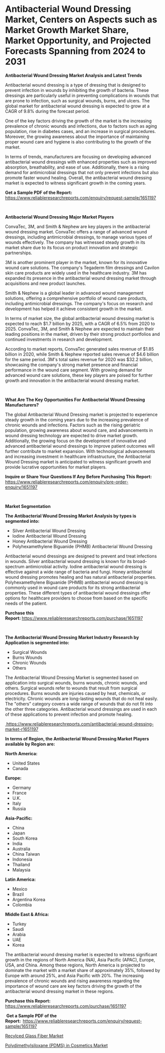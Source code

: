 <p><h1>Antibacterial Wound Dressing Market, Centers on Aspects such as Market Growth Market Share, Market Opportunity, and Projected Forecasts Spanning from 2024 to 2031</h1></p><p><strong>Antibacterial Wound Dressing Market Analysis and Latest Trends</strong></p>
<p><p>Antibacterial wound dressing is a type of dressing that is designed to prevent infection in wounds by inhibiting the growth of bacteria. These dressings are particularly useful in preventing complications in wounds that are prone to infection, such as surgical wounds, burns, and ulcers. The global market for antibacterial wound dressing is expected to grow at a CAGR of 9.8% during the forecast period.</p><p>One of the key factors driving the growth of the market is the increasing prevalence of chronic wounds and infections, due to factors such as aging population, rise in diabetes cases, and an increase in surgical procedures. Moreover, the growing awareness about the importance of maintaining proper wound care and hygiene is also contributing to the growth of the market.</p><p>In terms of trends, manufacturers are focusing on developing advanced antibacterial wound dressings with enhanced properties such as improved absorption, breathability, and ease of use. Additionally, there is a rising demand for antimicrobial dressings that not only prevent infections but also promote faster wound healing. Overall, the antibacterial wound dressing market is expected to witness significant growth in the coming years.</p></p>
<p><strong>Get a Sample PDF of the Report:&nbsp;</strong> <a href="https://www.reliableresearchreports.com/enquiry/request-sample/1651197">https://www.reliableresearchreports.com/enquiry/request-sample/1651197</a></p>
<p>&nbsp;</p>
<p><strong>Antibacterial Wound Dressing Major Market Players</strong></p>
<p><p>ConvaTec, 3M, and Smith & Nephew are key players in the antibacterial wound dressing market. ConvaTec offers a range of advanced wound dressings, including antimicrobial dressings, to manage various types of wounds effectively. The company has witnessed steady growth in its market share due to its focus on product innovation and strategic partnerships.</p><p>3M is another prominent player in the market, known for its innovative wound care solutions. The company's Tegaderm film dressings and Cavilon skin care products are widely used in the healthcare industry. 3M has expanded its presence in the antibacterial wound dressing market through acquisitions and new product launches.</p><p>Smith & Nephew is a global leader in advanced wound management solutions, offering a comprehensive portfolio of wound care products, including antimicrobial dressings. The company's focus on research and development has helped it achieve consistent growth in the market.</p><p>In terms of market size, the global antibacterial wound dressing market is expected to reach $1.7 billion by 2025, with a CAGR of 6.5% from 2020 to 2025. ConvaTec, 3M, and Smith & Nephew are expected to maintain their leading positions in the market, driven by their strong product portfolios and continued investments in research and development.</p><p>According to market reports, ConvaTec generated sales revenue of $1.85 billion in 2020, while Smith & Nephew reported sales revenue of $4.6 billion for the same period. 3M's total sales revenue for 2020 was $32.2 billion, showcasing the company's strong market presence and financial performance in the wound care segment. With growing demand for advanced wound care solutions, these key players are poised for further growth and innovation in the antibacterial wound dressing market.</p></p>
<p>&nbsp;</p>
<p><strong>What Are The Key Opportunities For Antibacterial Wound Dressing Manufacturers?</strong></p>
<p><p>The global Antibacterial Wound Dressing market is projected to experience steady growth in the coming years due to the increasing prevalence of chronic wounds and infections. Factors such as the rising geriatric population, growing awareness about wound care, and advancements in wound dressing technology are expected to drive market growth. Additionally, the growing focus on the development of innovative and advanced antibacterial wound dressings to improve patient outcomes will further contribute to market expansion. With technological advancements and increasing investment in healthcare infrastructure, the Antibacterial Wound Dressing market is anticipated to witness significant growth and provide lucrative opportunities for market players.</p></p>
<p><strong>Inquire or Share Your Questions If Any Before Purchasing This Report:</strong> <a href="https://www.reliableresearchreports.com/enquiry/pre-order-enquiry/1651197">https://www.reliableresearchreports.com/enquiry/pre-order-enquiry/1651197</a></p>
<p>&nbsp;</p>
<p><strong>Market Segmentation</strong></p>
<p><strong>The Antibacterial Wound Dressing Market Analysis by types is segmented into:</strong></p>
<p><ul><li>Silver Antibacterial Wound Dressing</li><li>lodine Antibacterial Wound Dressing</li><li>Honey Antibacterial Wound Dressing</li><li>Polyhexamethylene Biguanide (PHMB) Antibacterial Wound Dressing</li></ul></p>
<p><p>Antibacterial wound dressings are designed to prevent and treat infections in wounds. Silver antibacterial wound dressing is known for its broad-spectrum antimicrobial activity. Iodine antibacterial wound dressing is effective against a wide range of bacteria and fungi. Honey antibacterial wound dressing promotes healing and has natural antibacterial properties. Polyhexamethylene Biguanide (PHMB) antibacterial wound dressing is commonly used in wound care products for its strong antibacterial properties. These different types of antibacterial wound dressings offer options for healthcare providers to choose from based on the specific needs of the patient.</p></p>
<p><strong>Purchase this Report:&nbsp;</strong><a href="https://www.reliableresearchreports.com/purchase/1651197">https://www.reliableresearchreports.com/purchase/1651197</a></p>
<p>&nbsp;</p>
<p><strong>The Antibacterial Wound Dressing Market Industry Research by Application is segmented into:</strong></p>
<p><ul><li>Surgical Wounds</li><li>Burns Wounds</li><li>Chronic Wounds</li><li>Others</li></ul></p>
<p><p>The Antibacterial Wound Dressing Market is segmented based on application into surgical wounds, burns wounds, chronic wounds, and others. Surgical wounds refer to wounds that result from surgical procedures. Burns wounds are injuries caused by heat, chemicals, or electricity. Chronic wounds are long-lasting wounds that do not heal easily. The "others" category covers a wide range of wounds that do not fit into the other three categories. Antibacterial wound dressings are used in each of these applications to prevent infection and promote healing.</p></p>
<p><a href="https://www.reliableresearchreports.com/antibacterial-wound-dressing-market-r1651197">&nbsp;https://www.reliableresearchreports.com/antibacterial-wound-dressing-market-r1651197</a></p>
<p><strong>In terms of Region, the Antibacterial Wound Dressing Market Players available by Region are:</strong></p>
<p>
    <p> <strong> North America: </strong>
        <ul>
            <li>United States</li>
            <li>Canada</li>
        </ul>
        </p> 
    <p> <strong> Europe: </strong>
        <ul>
            <li>Germany</li>
            <li>France</li>
            <li>U.K.</li>
            <li>Italy</li>
            <li>Russia</li>
        </ul>
        </p> 
    <p> <strong> Asia-Pacific: </strong>
        <ul>
            <li>China</li>
            <li>Japan</li>
            <li>South Korea</li>
            <li>India</li>
            <li>Australia</li>
            <li>China Taiwan</li>
            <li>Indonesia</li>
            <li>Thailand</li>
            <li>Malaysia</li>
        </ul>
        </p> 
    <p> <strong> Latin America: </strong>
        <ul>
            <li>Mexico</li>
            <li>Brazil</li>
            <li>Argentina Korea</li>
            <li>Colombia</li>
        </ul>
        </p> 
    <p> <strong> Middle East & Africa: </strong>
        <ul>
            <li>Turkey</li>
            <li>Saudi</li>
            <li>Arabia</li>
            <li>UAE</li>
            <li>Korea</li>
        </ul>
    </p>
    </p>
<p><p>The antibacterial wound dressing market is expected to witness significant growth in the regions of North America (NA), Asia Pacific (APAC), Europe, USA, and China. Among these regions, North America is projected to dominate the market with a market share of approximately 35%, followed by Europe with around 25%, and Asia Pacific with 20%. The increasing prevalence of chronic wounds and rising awareness regarding the importance of wound care are key factors driving the growth of the antibacterial wound dressing market in these regions.</p></p>
<p><strong>Purchase this Report: </strong><a href="https://www.reliableresearchreports.com/purchase/1651197">https://www.reliableresearchreports.com/purchase/1651197</a></p>
<p>&nbsp;<strong>Get a Sample PDF of the Report:&nbsp;&nbsp;</strong><a href="https://www.reliableresearchreports.com/enquiry/request-sample/1651197">https://www.reliableresearchreports.com/enquiry/request-sample/1651197</a></p>
<p><strong></strong></p>
<p><p><a href="https://spotless-saver-8fd.notion.site/Recylced-Glass-Fiber-Market-Insight-Market-Trends-Growth-Forecasted-from-2024-TO-2031-4e343927c01b4212aa109c871936129d">Recylced Glass Fiber Market</a></p><p><a href="https://cautious-neon-760.notion.site/Polydimethylsiloxane-PDMS-in-Cosmetics-Market-Size-and-Market-Trends-Complete-Industry-Overview--f4fb97eb53ca4a1bbc3c9894598bd080">Polydimethylsiloxane (PDMS) in Cosmetics Market</a></p></p>